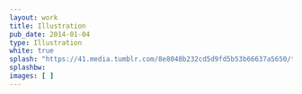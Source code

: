 ```yaml
---
layout: work
title: Illustration
pub_date: 2014-01-04
type: Illustration
white: true
splash: "https://41.media.tumblr.com/8e8048b232cd5d9fd5b53b66637a5650/tumblr_nooeuvvZCN1snf70wo1_1280.png"
splashbw: 
images: [ ]
---
```


